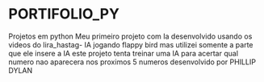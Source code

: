# PORTIFOLIO_PY
Projetos em python
Meu primeiro projeto com Ia desenvolvido usando os videos do lira_hastag- IA jogando flappy bird mas utilizei somente a parte que ele insere a IA
este projeto tenta treinar uma IA para acertar qual numero nao aparecera nos proximos 5 numeros 
desenvolvido por PHILLIP DYLAN 

